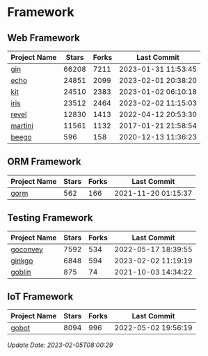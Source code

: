 # Framework

## Web Framework
| Project Name | Stars | Forks | Last Commit |
| ------------ | ----- | ----- | ----------- |
| [gin](https://github.com/gin-gonic/gin) | 66208 | 7211 | 2023-01-31 11:53:45 |
| [echo](https://github.com/labstack/echo) | 24851 | 2099 | 2023-02-01 20:38:20 |
| [kit](https://github.com/go-kit/kit) | 24510 | 2383 | 2023-01-02 06:10:18 |
| [iris](https://github.com/kataras/iris) | 23512 | 2464 | 2023-02-02 11:15:03 |
| [revel](https://github.com/revel/revel) | 12830 | 1413 | 2022-04-12 20:53:30 |
| [martini](https://github.com/go-martini/martini) | 11561 | 1132 | 2017-01-21 21:58:54 |
| [beego](https://github.com/astaxie/beego) | 596 | 158 | 2020-12-13 11:36:23 |

## ORM Framework
| Project Name | Stars | Forks | Last Commit |
| ------------ | ----- | ----- | ----------- |
| [gorm](https://github.com/jinzhu/gorm) | 562 | 166 | 2021-11-20 01:15:37 |

## Testing Framework
| Project Name | Stars | Forks | Last Commit |
| ------------ | ----- | ----- | ----------- |
| [goconvey](https://github.com/smartystreets/goconvey) | 7592 | 534 | 2022-05-17 18:39:55 |
| [ginkgo](https://github.com/onsi/ginkgo) | 6848 | 594 | 2023-02-02 11:19:19 |
| [goblin](https://github.com/franela/goblin) | 875 | 74 | 2021-10-03 14:34:22 |

## IoT Framework
| Project Name | Stars | Forks | Last Commit |
| ------------ | ----- | ----- | ----------- |
| [gobot](https://github.com/hybridgroup/gobot) | 8094 | 996 | 2022-05-02 19:56:19 |

*Update Date: 2023-02-05T08:00:29*